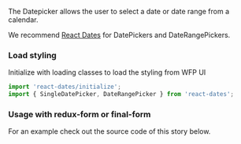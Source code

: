The Datepicker allows the user to select a date or date range from a calendar.

We recommend [React Dates](https://github.com/airbnb/react-dates) for DatePickers and DateRangePickers.

### Load styling

Initialize with loading classes to load the styling from WFP UI

```js
import 'react-dates/initialize';
import { SingleDatePicker, DateRangePicker } from 'react-dates';
```

### Usage with redux-form or final-form
For an example check out the source code of this story below.